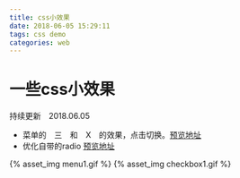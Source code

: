 ```yaml
---
title: css小效果
date: 2018-06-05 15:29:11
tags: css demo
categories: web
---
```

# 一些css小效果

持续更新　2018.06.05

- 菜单的　三　和　X　的效果，点击切换。[预览地址](https://joo-fanchang.github.io/css-demo/01.menu.html)
- 优化自带的radio [预览地址](https://joo-fanchang.github.io/css-demo/02.radio.html)

{% asset_img menu1.gif %}
{% asset_img checkbox1.gif %}